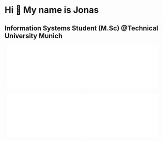 Hi 👋 My name is Jonas
=============================

Information Systems Student (M.Sc) @Technical University Munich
---------------------------------------------------------------

<p align="center">
  <img src="https://raw.githubusercontent.com/JonasBaeumer/GitHubRepoStats/master/generated/overview.svg#gh-dark-mode-only" width="48%">
  <img src="https://raw.githubusercontent.com/JonasBaeumer/GitHubRepoStats/master/generated/languages.svg#gh-dark-mode-only" width="48%">
</p>

<p align="center">
  <img src="https://raw.githubusercontent.com/JonasBaeumer/GitHubRepoStats/master/generated/overview.svg#gh-light-mode-only" width="48%">
  <img src="https://raw.githubusercontent.com/JonasBaeumer/GitHubRepoStats/master/generated/languages.svg#gh-light-mode-only" width="48%">
</p>
